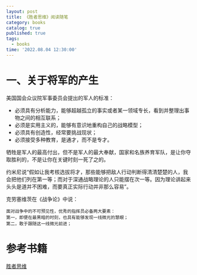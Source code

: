 ```yaml
---
layout: post
title: 《胜者思维》阅读随笔
category: books
catalog: true
published: true
tags:
  - books
time: '2022.08.04 12:30:00'
---
```

# 一、关于将军的产生
美国国会众议院军事委员会提出的军人的标准：
- 必须具有分析能力，能够超越孤立的事实或者某一领域专长，看到并整理出事物之间的相互联系；
- 必须是实用主义的，能够有意识地重构自己的战略模型；
- 必须具有创造性，经常要挑战现状；
- 必须接受多种教育，是通才，而不是专才。

牺牲是军人的最高付出，但不是军人的最大奉献，国家和名族养育军队，是让你夺取胜利的，不是让你在关键时刻一死了之的。

约米尼说“假如让我考核选拔将才，那些能够把敌人行动判断得清清楚楚的人，我会把他们列在第一等；而对于深通战略理论的人只能摆在次一等。因为理论讲起来头头是道并不困难，而要真正实际行动并非那么容易”。

克劳塞维茨在《战争论》中说：
```
面对战争中的不可预见性，优秀的指挥员必备两大要素：
第一，即便在最黑暗的时刻，也具有能够发现一线微光的慧眼；
第二，敢于跟随这一线微光前进；
```


# 参考书籍
[胜者思维](https://book.douban.com/subject/27038434/)
